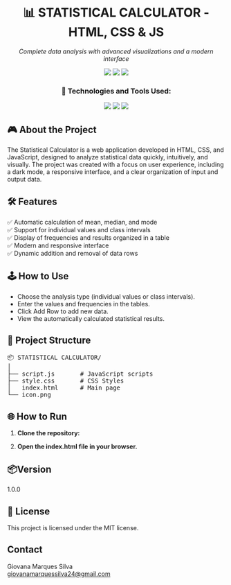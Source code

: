 <h1 align="center">📊 STATISTICAL CALCULATOR - HTML, CSS & JS</h1> 

<p align="center"><em>Complete data analysis with advanced visualizations and a modern interface</em></p> 
<p align="center"> 
  <img src="https://img.shields.io/badge/last%20commit-october-blue?style=flat-square" /> 
  <img src="https://img.shields.io/badge/javascript-100%25-F7DF1E?style=flat-square&logo=javascript&logoColor=black" /> 
  <img src="https://img.shields.io/badge/technologies-3-blue?style=flat-square" /> </p> 
  
  <h3 align="center">🧠 Technologies and Tools Used:</h3> <p align="center"> 
    <img src="https://img.shields.io/badge/HTML5-E34F26?style=for-the-badge&logo=html5&logoColor=white" /> 
    <img src="https://img.shields.io/badge/CSS3-1572B6?style=for-the-badge&logo=css3&logoColor=white" /> 
    <img src="https://img.shields.io/badge/JavaScript-F7DF1E?style=for-the-badge&logo=javascript&logoColor=black" /> </p>

## 🎮 About the Project
The Statistical Calculator is a web application developed in HTML, CSS, and JavaScript, designed to analyze statistical data quickly, intuitively, and visually.
The project was created with a focus on user experience, including a dark mode, a responsive interface, and a clear organization of input and output data.

## 🛠️ Features

✅ Automatic calculation of mean, median, and mode <br>
✅ Support for individual values ​​and class intervals <br>
✅ Display of frequencies and results organized in a table <br>
✅ Modern and responsive interface <br>
✅ Dynamic addition and removal of data rows

## 🕹️ How to Use

- Choose the analysis type (individual values ​​or class intervals).
- Enter the values ​​and frequencies in the tables.
- Click Add Row to add new data.
- View the automatically calculated statistical results.

## 📂 Project Structure

<pre>
📦 STATISTICAL CALCULATOR/
│
├── script.js       # JavaScript scripts 
├── style.css       # CSS Styles
│   index.html      # Main page
└── icon.png                
</pre>

## 🌐 How to Run

1. **Clone the repository:**

2. **Open the index.html file in your browser.**

<h2>📦Version</h2>
<p>1.0.0</p>

<h2>📄 License</h2>
<p>This project is licensed under the MIT license.</p>

## Contact
Giovana Marques Silva <br>
giovanamarquessilva24@gmail.com



